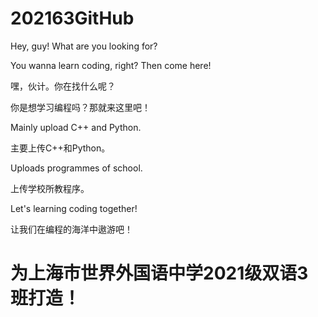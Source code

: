 # 202163GitHub
Hey, guy! What are you looking for?

You wanna learn coding, right? Then come here!

嘿，伙计。你在找什么呢？

你是想学习编程吗？那就来这里吧！

Mainly upload C++ and Python.

主要上传C++和Python。

Uploads programmes of school.

上传学校所教程序。

Let's learning coding together!

让我们在编程的海洋中遨游吧！

# 为上海市世界外国语中学2021级双语3班打造！

